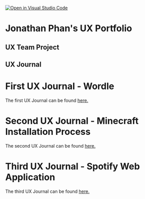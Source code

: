 [![Open in Visual Studio Code](https://classroom.github.com/assets/open-in-vscode-f059dc9a6f8d3a56e377f745f24479a46679e63a5d9fe6f495e02850cd0d8118.svg)](https://classroom.github.com/online_ide?assignment_repo_id=6804874&assignment_repo_type=AssignmentRepo)
# Jonathan Phan's UX Portfolio


## UX Team Project


## UX Journal
# First UX Journal - Wordle
The first UX Journal can be found [here.](j01/README.md)

# Second UX Journal - Minecraft Installation Process
The second UX Journal can be found [here.](j02/README.md)

# Third UX Journal - Spotify Web Application
The third UX Journal can be found [here.](j03/README.md)
